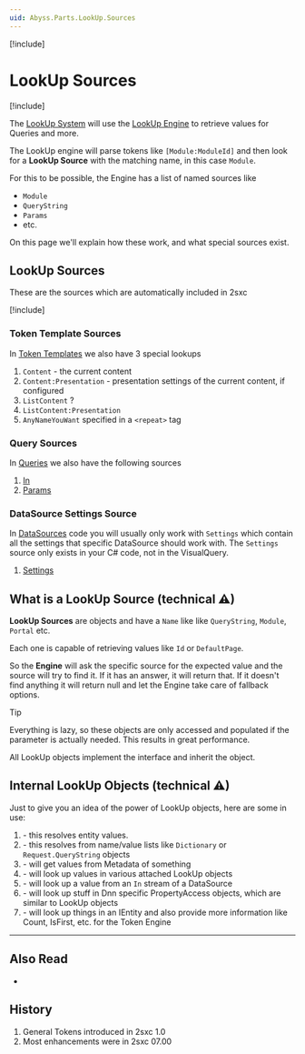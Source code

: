 ```yaml
---
uid: Abyss.Parts.LookUp.Sources
---
```


[!include[](~/assets/features/look-up-system.md)]

# LookUp Sources

[!include[](~/basics/stack/_shared-float-summary.md)]
<style>.context-box-summary .lookup-sources { visibility: visible; } </style>

The [LookUp System](xref:Abyss.Parts.LookUp.Index) will use the [LookUp Engine](xref:Abyss.Parts.LookUp.Engine) to retrieve values for Queries and more. 

The LookUp engine will parse tokens like `[Module:ModuleId]` and then look for a **LookUp Source** with the matching name, in this case `Module`. 

For this to be possible, the Engine has a list of named sources like 

* `Module`
* `QueryString`
* `Params`
* etc.

On this page we'll explain how these work, and what special sources exist. 

## LookUp Sources

These are the sources which are automatically included in 2sxc

[!include[](~/abyss/parts/look-up/_include-common-sources.md)]

### Token Template Sources

In [Token Templates](xref:Basics.Server.Render.Tokens.Index) we also have 3 special lookups

1. `Content` - the current content
1. `Content:Presentation` - presentation settings of the current content, if configured
1. `ListContent` ?
1. `ListContent:Presentation`
1. `AnyNameYouWant` specified in a `<repeat>` tag


### Query Sources

In [Queries](xref:Basics.Query.Index) we also have the following sources

1. [In](xref:Abyss.Parts.LookUp.In)
1. [Params](xref:Abyss.Parts.LookUp.Params)


### DataSource Settings Source

In [DataSources](xref:NetCode.DataSources.Index) code you will usually only work with `Settings` which contain all the settings that specific DataSource should work with. The `Settings` source only exists in your C# code, not in the VisualQuery. 

1. [Settings](xref:Abyss.Parts.LookUp.Settings)


## What is a LookUp Source (technical ⚠)

**LookUp Sources** are [](xref:ToSic.Eav.LookUp.ILookUp) objects and have a `Name` like like `QueryString`, `Module`, `Portal` etc. 

Each one is capable of retrieving values like `Id` or `DefaultPage`.

So the **Engine** will ask the specific source for the expected value and the source will try to find it. 
If it has an answer, it will return that. 
If it doesn't find anything it will return null and let the Engine take care of fallback options. 

> [!TIP]
> Everything is lazy, so these objects are only accessed and populated if the parameter is actually needed. 
> This results in great performance.

All LookUp objects implement the [](xref:ToSic.Eav.LookUp.ILookUp) interface and inherit the [](xref:ToSic.Eav.LookUp.LookUpBase) object. 

## Internal LookUp Objects (technical ⚠)

Just to give you an idea of the power of LookUp objects, here are some in use:

1. [](xref:ToSic.Eav.LookUp.LookUpInEntity) - this resolves entity values. 
1. [](xref:ToSic.Eav.LookUp.LookUpInNameValueCollection) - this resolves from name/value lists like `Dictionary` or `Request.QueryString` objects
1. [](xref:ToSic.Eav.LookUp.LookUpInMetadata) - will get values from Metadata of something
1. [](xref:ToSic.Eav.LookUp.LookUpInLookUps) - will look up values in various attached LookUp objects
1. [](xref:ToSic.Eav.LookUp.LookUpInDataTarget) - will look up a value from an `In` stream of a DataSource
1. [](xref:ToSic.Sxc.Dnn.LookUp.LookUpInDnnPropertyAccess) - will look up stuff in Dnn specific PropertyAccess objects, which are similar to LookUp objects
1. [](xref:ToSic.Eav.LookUp.LookUpInEntity) - will look up things in an IEntity and also provide more information like Count, IsFirst, etc. for the Token Engine

---

## Also Read

* [](xref:Abyss.Parts.LookUp.Index)

## History

1. General Tokens introduced in 2sxc 1.0
1. Most enhancements were in 2sxc 07.00

